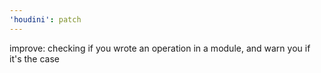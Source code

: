 ```yaml
---
'houdini': patch
---
```


improve: checking if you wrote an operation in a module, and warn you if it's the case
